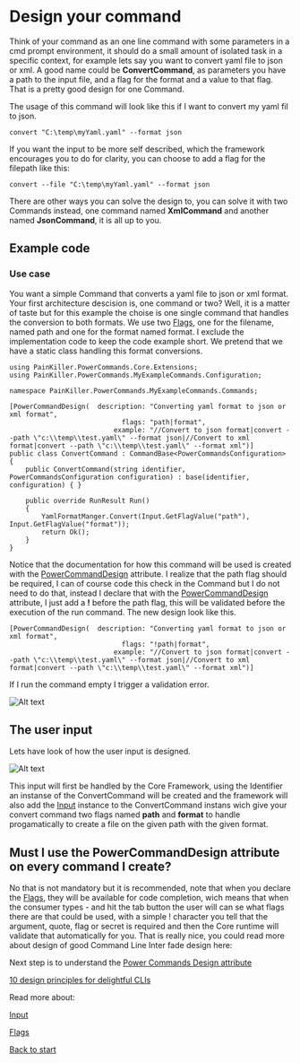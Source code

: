 # Design your command

Think of your command as an one line command with some parameters in a cmd prompt environment, it should do a small amount of isolated task in a specific context, for example lets say you want to convert yaml file to json or xml. A good name could be **ConvertCommand**, as parameters you have a path to the input file, and a flag for the format and a value to that flag. That is a pretty good design for one Command. 
 
 The usage of this command will look like this if I want to convert my yaml fil to json.

```convert "C:\temp\myYaml.yaml" --format json```

If you want the input to be more self described, which the framework encourages you to do for clarity, you can choose to add a flag for the filepath like this:

```convert --file "C:\temp\myYaml.yaml" --format json```
 
There are other ways you can solve the design to, you can solve it with two Commands instead, one command named **XmlCommand** and another named **JsonCommand**, it is all up to you.

## Example code
### Use case
You want a simple Command that converts a yaml file to json or xml format. Your first architecture descision is, one command or two? Well, it is a matter of taste but for this example the choise is one single command that handles the conversion to both formats. We use two [Flags](Flags.md), one for the filename, named path and one for the format named format. I exclude the implementation code to keep the code example short. We pretend that we have a static class handling this format conversions.

```
using PainKiller.PowerCommands.Core.Extensions;
using PainKiller.PowerCommands.MyExampleCommands.Configuration;

namespace PainKiller.PowerCommands.MyExampleCommands.Commands;

[PowerCommandDesign(  description: "Converting yaml format to json or xml format",
                            flags: "path|format",
                          example: "//Convert to json format|convert --path \"c:\\temp\\test.yaml\" --format json|//Convert to xml format|convert --path \"c:\\temp\\test.yaml\" --format xml")]
public class ConvertCommand : CommandBase<PowerCommandsConfiguration>
{
    public ConvertCommand(string identifier, PowerCommandsConfiguration configuration) : base(identifier, configuration) { }

    public override RunResult Run()
    {
        YamlFormatManger.Convert(Input.GetFlagValue("path"), Input.GetFlagValue("format"));
        return Ok();
    }
}
```
Notice that the documentation for how this command will be used is created with the [PowerCommandDesign](PowerCommandDesignAttribute.md) attribute. I realize that the path flag should be required, I can of course code this check in the Command but I do not need to do that, instead I declare that with the [PowerCommandDesign](PowerCommandDesignAttribute.md) attribute, I just add a **!** before the path flag, this will be validated before the execution of the run command. The new design look like this.
```
[PowerCommandDesign(  description: "Converting yaml format to json or xml format",
                            flags: "!path|format",
                          example: "//Convert to json format|convert --path \"c:\\temp\\test.yaml\" --format json|//Convert to xml format|convert --path \"c:\\temp\\test.yaml\" --format xml")]
```                     
If I run the command empty I trigger a validation error.

![Alt text](images/convert_validation_error.png?raw=true "Describe convert command")

## The user input
Lets have look of how the user input is designed.

![Alt text](images/Command_line_input_convert.png?raw=true "Describe convert command")

This input will first be handled by the Core Framework, using the Identifier an instanse of the ConvertCommand will be created and the framework will also add the [Input](Input.md) instance to the ConvertCommand instans wich give your convert command two flags named **path** and **format** to handle progamatically to create a file on the given path with the given format.

## Must I use the PowerCommandDesign attribute on every command I create?
No that is not mandatory but it is recommended, note that when you declare the [Flags](Flags.md), they will be available for code completion, wich means that when the consumer types - and hit the tab button the user will can se what flags there are that could be used, with a simple ! character you tell that the argument, quote, flag or secret is required and then the Core runtime will validate that automatically for you. That is really nice, you could read more about design of good Command Line Inter fade design here:

Next step is to understand the [Power Commands Design attribute](PowerCommandDesignAttribute.md)

[10 design principles for delightful CLIs](https://blog.developer.atlassian.com/10-design-principles-for-delightful-clis/)

Read more about:


[Input](Input.md)

[Flags](Flags.md)

[Back to start](https://github.com/PowerCommands/PowerCommands2022/blob/main/Docs/README.md)